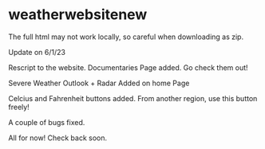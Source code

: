 # weatherwebsitenew
The full html may not work locally, so careful when downloading as zip.


Update on 6/1/23

Rescript to the website. Documentaries Page added. Go check them out!

Severe Weather Outlook + Radar Added on home Page

Celcius and Fahrenheit buttons added. From another region, use this button freely! 

A couple of bugs fixed.

All for now! Check back soon.
